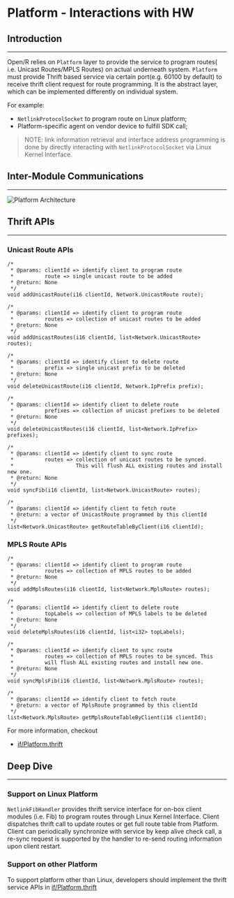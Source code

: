 # Platform - Interactions with HW

## Introduction

---

Open/R relies on `Platform` layer to provide the service to program routes( i.e.
Unicast Routes/MPLS Routes) on actual underneath system. `Platform` must provide
Thrift based service via certain port(e.g. 60100 by default) to receive thrift
client request for route programming. It is the abstract layer, which can be
implemented differently on individual system.

For example:

- `NetlinkProtocolSocket` to program route on Linux platform;
- Platform-specific agent on vendor device to fulfill SDK call;

> NOTE: link information retrieval and interface address programming is done by
> directly interacting with `NetlinkProtocolSocket` via Linux Kernel Interface.

## Inter-Module Communications

---

![Platform Architecture](https://user-images.githubusercontent.com/51382140/90934844-e09a8f00-e3b6-11ea-9695-cb9836240118.png)

## Thrift APIs

---

### Unicast Route APIs

```
/*
 * @params: clientId => identify client to program route
 *          route => single unicast route to be added
 * @return: None
 */
void addUnicastRoute(i16 clientId, Network.UnicastRoute route);

/*
 * @params: clientId => identify client to program route
 *          routes => collection of unicast routes to be added
 * @return: None
 */
void addUnicastRoutes(i16 clientId, list<Network.UnicastRoute> routes);

/*
 * @params: clientId => identify client to delete route
 *          prefix => single unicast prefix to be deleted
 * @return: None
 */
void deleteUnicastRoute(i16 clientId, Network.IpPrefix prefix);

/*
 * @params: clientId => identify client to delete route
 *          prefixes => collection of unicast prefixes to be deleted
 * @return: None
 */
void deleteUnicastRoutes(i16 clientId, list<Network.IpPrefix> prefixes);

/*
 * @params: clientId => identify client to sync route
 *          routes => collection of unicast routes to be synced.
 *                    This will flush ALL existing routes and install new one.
 * @return: None
 */
void syncFib(i16 clientId, list<Network.UnicastRoute> routes);

/*
 * @params: clientId => identify client to fetch route
 * @return: a vector of UnicastRoute programmed by this clientId
 */
list<Network.UnicastRoute> getRouteTableByClient(i16 clientId);
```

### MPLS Route APIs

```
/*
 * @params: clientId => identify client to program route
 *          routes => collection of MPLS routes to be added
 * @return: None
 */
void addMplsRoutes(i16 clientId, list<Network.MplsRoute> routes);

/*
 * @params: clientId => identify client to delete route
 *          topLabels => collection of MPLS labels to be deleted
 * @return: None
 */
void deleteMplsRoutes(i16 clientId, list<i32> topLabels);

/*
 * @params: clientId => identify client to sync route
 *          routes => collection of MPLS routes to be synced. This
 *          will flush ALL existing routes and install new one.
 * @return: None
 */
void syncMplsFib(i16 clientId, list<Network.MplsRoute> routes);

/*
 * @params: clientId => identify client to fetch route
 * @return: a vector of MplsRoute programmed by this clientId
 */
list<Network.MplsRoute> getMplsRouteTableByClient(i16 clientId);
```

For more information, checkout

- [if/Platform.thrift](https://github.com/facebook/openr/blob/master/openr/if/Platform.thrift)

## Deep Dive

---

### Support on Linux Platform

`NetlinkFibHandler` provides thrift service interface for on-box client modules
(i.e. Fib) to program routes through Linux Kernel Interface. Client dispatches
thrift call to update routes or get full route table from Platform. Client can
periodically synchronize with service by keep alive check call, a re-sync
request is supported by the handler to re-send routing information upon client
restart.

### Support on other Platform

To support platform other than Linux, developers should implement the thrift
service APIs in
[if/Platform.thrift](https://github.com/facebook/openr/blob/master/openr/if/Platform.thrift)
